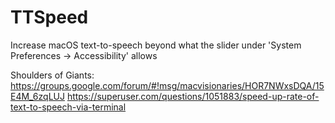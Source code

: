 # TTSpeed
Increase macOS text-to-speech beyond what the slider under 'System Preferences -> Accessibility' allows


Shoulders of Giants:
https://groups.google.com/forum/#!msg/macvisionaries/HOR7NWxsDQA/15E4M_6zqLUJ
https://superuser.com/questions/1051883/speed-up-rate-of-text-to-speech-via-terminal


